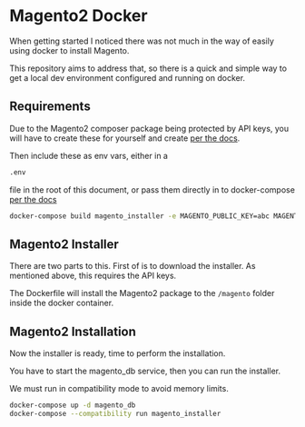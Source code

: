 # Magento2 Docker

When getting started I noticed there was not much in the way of easily using docker to install Magento.

This repository aims to address that, so there is a quick and simple way to get a local dev environment configured and running on docker.

## Requirements

Due to the Magento2 composer package being protected by API keys, you will have to create these for yourself and create [per the docs](https://developer.adobe.com/commerce/marketplace/guides/eqp/v1/access-keys/).

Then include these as env vars, either in a 

```bash
.env
```

file in the root of this document, or pass them directly in to docker-compose [per the docs](https://docs.docker.com/compose/environment-variables/)

```bash
docker-compose build magento_installer -e MAGENTO_PUBLIC_KEY=abc MAGENTO_PRIVATE_KEY=abc
```

## Magento2 Installer

There are two parts to this.  First of is to download the installer.  As mentioned above, this requires the API keys.

The Dockerfile will install the Magento2 package to the ```/magento``` folder inside the docker container.

## Magento2 Installation

Now the installer is ready, time to perform the installation.

You have to start the magento_db service, then you can run the installer.

We must run in compatibility mode to avoid memory limits.

```bash
docker-compose up -d magento_db
docker-compose --compatibility run magento_installer
```

